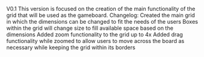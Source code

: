  V0.1
 This version is focused on the creation of the main functionality of the grid that will be used as the gameboard.
 Changelog:
   Created the main grid in which the dimensions can be changed to fit the needs of the users
   Boxes within the grid will change size to fill available space based on the dimensions
   Added zoom functionality to the grid up to 4x
   Added drag functionality while zoomed to allow users to move across the board as necessary while keeping the grid within its borders
